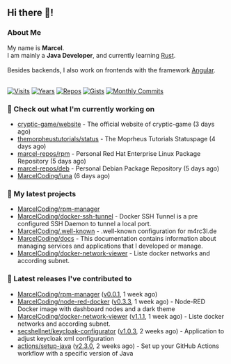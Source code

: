 ## Hi there 👋!




### About Me

My name is **Marcel**.<br>
I am mainly a **Java Developer**, and currently learning [Rust](https://www.rust-lang.org).<br>
<br>
Besides backends, I also work on frontends with the framework [Angular](https://angular.io).
<br>
<br>

[![Visits](https://badges.pufler.dev/visits/MarcelCoding/MarcelCoding?style=flat-square&color=black&logo=github)](https://github.com/MarcelCoding)
[![Years](https://badges.pufler.dev/years/MarcelCoding?style=flat-square&color=black&logo=github)](https://github.com/MarcelCoding)
[![Repos](https://badges.pufler.dev/repos/MarcelCoding?style=flat-square&color=black&logo=github)](https://github.com/MarcelCoding?tab=repositories)
[![Gists](https://badges.pufler.dev/gists/MarcelCoding?style=flat-square&color=black&logo=github)](https://gist.github.com/MarcelCoding)
[![Monthly Commits](https://badges.pufler.dev/commits/monthly/MarcelCoding?style=flat-square&color=black&logo=github)](https://github.com/MarcelCoding)

### 👷 Check out what I'm currently working on

- [cryptic-game/website](https://github.com/cryptic-game/website) - The official website of cryptic-game (3 days ago)
- [themorpheustutorials/status](https://github.com/themorpheustutorials/status) - The Moprheus Tutorials Statuspage (4 days ago)
- [marcel-repos/rpm](https://github.com/marcel-repos/rpm) - Personal Red Hat Enterprise Linux Package Repository (5 days ago)
- [marcel-repos/deb](https://github.com/marcel-repos/deb) - Personal Debian Package Repository (5 days ago)
- [MarcelCoding/luna](https://github.com/MarcelCoding/luna) (6 days ago)

### 🌱 My latest projects

- [MarcelCoding/rpm-manager](https://github.com/MarcelCoding/rpm-manager)
- [MarcelCoding/docker-ssh-tunnel](https://github.com/MarcelCoding/docker-ssh-tunnel) - Docker SSH Tunnel is a pre configured SSH Daemon to tunnel a local port.
- [MarcelCoding/.well-known](https://github.com/MarcelCoding/.well-known) - .well-known configuration for m4rc3l.de
- [MarcelCoding/docs](https://github.com/MarcelCoding/docs) - This documentation contains information about managing services and applications that I developed or manage.
- [MarcelCoding/docker-network-viewer](https://github.com/MarcelCoding/docker-network-viewer) - Liste docker networks and according subnet.

### 🔭 Latest releases I've contributed to

- [MarcelCoding/rpm-manager](https://github.com/MarcelCoding/rpm-manager) ([v0.0.1](https://github.com/MarcelCoding/rpm-manager/releases/tag/v0.0.1), 1 week ago)
- [MarcelCoding/node-red-docker](https://github.com/MarcelCoding/node-red-docker) ([v0.3.3](https://github.com/MarcelCoding/node-red-docker/releases/tag/v0.3.3), 1 week ago) - Node-RED Docker image with dashboard nodes and a dark theme
- [MarcelCoding/docker-network-viewer](https://github.com/MarcelCoding/docker-network-viewer) ([v1.1.1](https://github.com/MarcelCoding/docker-network-viewer/releases/tag/v1.1.1), 1 week ago) - Liste docker networks and according subnet.
- [secshellnet/keycloak-configurator](https://github.com/secshellnet/keycloak-configurator) ([v1.0.3](https://github.com/secshellnet/keycloak-configurator/releases/tag/v1.0.3), 2 weeks ago) - Application to adjust keycloak xml configuration
- [actions/setup-java](https://github.com/actions/setup-java) ([v2.3.0](https://github.com/actions/setup-java/releases/tag/v2.3.0), 2 weeks ago) - Set up your GitHub Actions workflow with a specific version of Java


